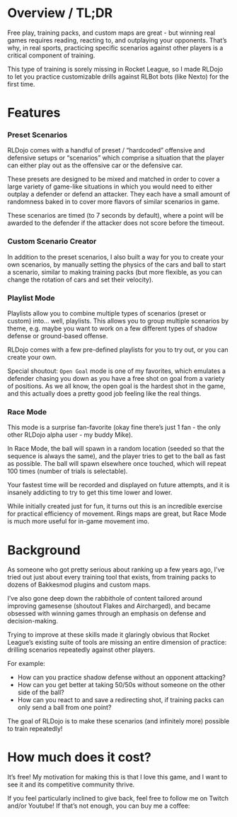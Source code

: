 # Overview / TL;DR

Free play, training packs, and custom maps are great - but winning real games requires reading, reacting to, and outplaying your opponents. That’s why, in real sports, practicing specific scenarios against other players is a critical component of training. 

This type of training is sorely missing in Rocket League, so I made RLDojo to let you practice customizable drills against RLBot bots (like Nexto) for the first time.

# Features

### Preset Scenarios

RLDojo comes with a handful of preset / “hardcoded” offensive and defensive setups or “scenarios” which comprise a situation that the player can either play out as the offensive car or the defensive car. 

These presets are designed to be mixed and matched in order to cover a large variety of game-like situations in which you would need to either outplay a defender or defend an attacker. They each have a small amount of randomness baked in to cover more flavors of similar scenarios in game.

These scenarios are timed (to 7 seconds by default), where a point will be awarded to the defender if the attacker does not score before the timeout.

### Custom Scenario Creator

In addition to the preset scenarios, I also built a way for you to create your own scenarios, by manually setting the physics of the cars and ball to start a scenario, similar to making training packs (but more flexible, as you can change the rotation of cars and set their velocity).

### Playlist Mode

Playlists allow you to combine multiple types of scenarios (preset or custom) into… well, playlists. This allows you to group multiple scenarios by theme, e.g. maybe you want to work on a few different types of shadow defense or ground-based offense.

RLDojo comes with a few pre-defined playlists for you to try out, or you can create your own.

Special shoutout: `Open Goal` mode is one of my favorites, which emulates a defender chasing you down as you have a free shot on goal from a variety of positions. As we all know, the open goal is the hardest shot in the game, and this actually does a pretty good job feeling like the real things.

### Race Mode

This mode is a surprise fan-favorite (okay fine there’s just 1 fan - the only other RLDojo alpha user - my buddy Mike).

In Race Mode, the ball will spawn in a random location (seeded so that the sequence is always the same), and the player tries to get to the ball as fast as possible. The ball will spawn elsewhere once touched, which will repeat 100 times (number of trials is selectable).

Your fastest time will be recorded and displayed on future attempts, and it is insanely addicting to try to get this time lower and lower.

While initially created just for fun, it turns out this is an incredible exercise for practical efficiency of movement. Rings maps are great, but Race Mode is much more useful for in-game movement imo.

# Background

As someone who got pretty serious about ranking up a few years ago, I’ve tried out just about every training tool that exists, from training packs to dozens of Bakkesmod plugins and custom maps. 

I’ve also gone deep down the rabbithole of content tailored around improving gamesense (shoutout Flakes and Aircharged), and became obsessed with winning games through an emphasis on defense and decision-making.

Trying to improve at these skills made it glaringly obvious that Rocket League’s existing suite of tools are missing an entire dimension of practice: drilling scenarios repeatedly against other players.

For example:

- How can you practice shadow defense without an opponent attacking?
- How can you get better at taking 50/50s without someone on the other side of the ball?
- How can you react to and save a redirecting shot, if training packs can only send a ball from one point?

The goal of RLDojo is to make these scenarios (and infinitely more) possible to train repeatedly!

# How much does it cost?

It’s free! My motivation for making this is that I love this game, and I want to see it and its competitive community thrive.

If you feel particularly inclined to give back, feel free to follow me on Twitch and/or Youtube! If that’s not enough, you can buy me a coffee: 

